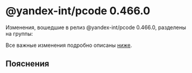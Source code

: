 # @yandex-int/pcode 0.466.0

<!-- ЧЕЛОВЕЧЕСКОЕ ВСТУПЛЕНИЕ -->

Изменения, вошедшие в релиз @yandex-int/pcode 0.466.0, разделены на группы:

Все важные изменения подробно описаны [ниже](#Пояснения).

## Пояснения

